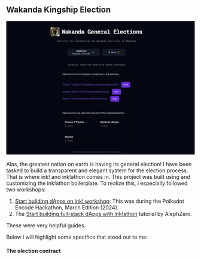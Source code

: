 ## Wakanda Kingship Election
<img src="https://github.com/thewoodfish/inkathon-x/blob/main/frontend/public/images/screen.png">

Alas, the greatest nation on earth is having its general election! I have been tasked to build a transparent and elegant system for the election process. 
That is where ink! and ink!athon comes in. This project was built using and customizing the ink!athon boilerplate. To realize this, i especially followed two workshops:
1. [Start building dApps on ink! workshop](https://www.youtube.com/watch?v=Ccbzavn98dw): This was during the Polkadot Encode Hackathon, March Edition (2024).
2. The [Start building full-stack dApps with ink!athon](https://www.youtube.com/watch?v=DA1pLk5--GE) tutorial by AlephZero.

These were very helpful guides.

Below i will highlight some specifics that stood out to me:

#### The election contract